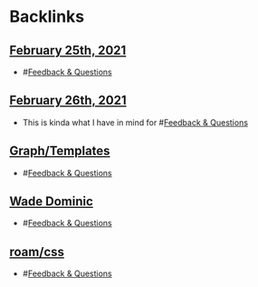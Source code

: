 
# Backlinks
## [February 25th, 2021](<February 25th, 2021.md>)
- #[Feedback & Questions](<Feedback & Questions.md>)

## [February 26th, 2021](<February 26th, 2021.md>)
- This is kinda what I have in mind for #[Feedback & Questions](<Feedback & Questions.md>)

## [Graph/Templates](<Graph/Templates.md>)
- #[Feedback & Questions](<Feedback & Questions.md>)

## [Wade Dominic](<Wade Dominic.md>)
- #[Feedback & Questions](<Feedback & Questions.md>)

## [roam/css](<roam/css.md>)
- #[Feedback & Questions](<Feedback & Questions.md>)

